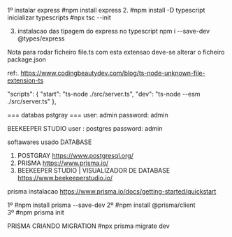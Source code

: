 1º instalar express 
#npm install express 
2. #npm install -D typescript
inicializar typescripts 
#npx tsc --init

 3. instalacao das tipagem do express no typescript
npm i --save-dev @types/express


Nota para rodar ficheiro file.ts com esta extensao deve-se alterar o ficheiro 
package.json 

ref:. https://www.codingbeautydev.com/blog/ts-node-unknown-file-extension-ts

"scripts": {
    "start": "ts-node ./src/server.ts",
    "dev": "ts-node --esm  ./src/server.ts"
  },


  === databas pstgray ===
  user: admin
  password: admin

  BEEKEEPER STUDIO
  user : postgres
  password: admin




  softawares usado DATABASE 

  1. POSTGRAY  https://www.postgresql.org/
  2. PRISMA https://www.prisma.io/  
  3. BEEKEEPER STUDIO | VISUALIZADOR DE DATABASE  https://www.beekeeperstudio.io/

  prisma instalacao 
  https://www.prisma.io/docs/getting-started/quickstart

  1º #npm install prisma --save-dev
  2º #npm install @prisma/client  
  3º #npm prisma init 

  PRISMA CRIANDO MIGRATION 
  #npx prisma migrate dev 